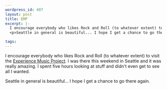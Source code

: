 ```yaml
--- 
wordpress_id: 407
layout: post
title: EMP
excerpt: |-
  I encourage everybody who likes Rock and Roll (to whatever extent) to visit the <a href="http://www.emplive.com/">Experience Music Project</a>.  I was there this weekend in Seattle and it was really amazing.  I spent five hours looking at stuff and didn't even get to see all I wanted.
  <p>Seattle in general is beautiful... I hope I get a chance to go there again.</p>

tags: 
---
```


I encourage everybody who likes Rock and Roll (to whatever extent) to visit the <a href="http://www.emplive.com/">Experience Music Project</a>.  I was there this weekend in Seattle and it was really amazing.  I spent five hours looking at stuff and didn't even get to see all I wanted.
<p>Seattle in general is beautiful... I hope I get a chance to go there again.</p>
